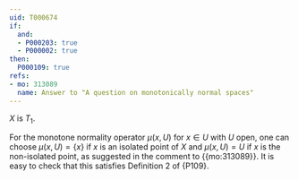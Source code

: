 ```yaml
---
uid: T000674
if:
  and:
  - P000203: true
  - P000002: true
then:
  P000109: true
refs:
- mo: 313089
  name: Answer to "A question on monotonically normal spaces"
---
```


$X$ is $T_1$.

For the monotone normality operator $\mu(x,U)$ for $x\in U$ with $U$ open,
one can choose $\mu(x,U)=\{x\}$ if $x$ is an isolated point of $X$
and $\mu(x,U)=U$ if $x$ is the non-isolated point,
as suggested in the comment to {{mo:313089}}.
It is easy to check that this satisfies Definition 2 of {P109}.
